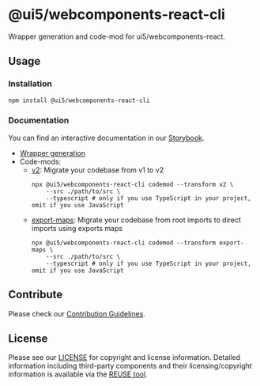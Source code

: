 # @ui5/webcomponents-react-cli

Wrapper generation and code-mod for ui5/webcomponents-react.

## Usage

### Installation

```bash
npm install @ui5/webcomponents-react-cli
```

### Documentation

You can find an interactive documentation in our [Storybook](https://ui5.github.io/webcomponents-react/).

- [Wrapper generation](https://ui5.github.io/webcomponents-react/v2/?path=/docs/knowledge-base-bring-your-own-web-components--docs)
- Code-mods:
  - [v2](https://ui5.github.io/webcomponents-react/v2/?path=/docs/migration-guide--docs#codemod): Migrate your codebase from v1 to v2
    ```shell
    npx @ui5/webcomponents-react-cli codemod --transform v2 \
        --src ./path/to/src \
        --typescript # only if you use TypeScript in your project, omit if you use JavaScript
    ```
  - [export-maps](https://ui5.github.io/webcomponents-react/v2/?path=/docs/knowledge-base-faq--docs#why-use-direct-imports-via-package-export-maps): Migrate your codebase from root imports to direct imports using exports maps
    ```shell
    npx @ui5/webcomponents-react-cli codemod --transform export-maps \
        --src ./path/to/src \
        --typescript # only if you use TypeScript in your project, omit if you use JavaScript
    ```

## Contribute

Please check our [Contribution Guidelines](https://github.com/UI5/webcomponents-react/blob/main/CONTRIBUTING.md).

## License

Please see our [LICENSE](https://github.com/UI5/webcomponents-react/blob/main/LICENSE) for copyright and license information.
Detailed information including third-party components and their licensing/copyright information is available via the [REUSE tool](https://api.reuse.software/info/github.com/UI5/webcomponents-react).

<!-- Use the force -->

